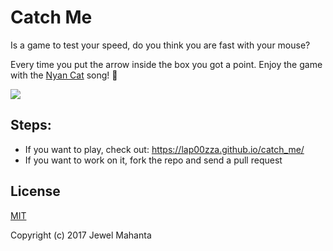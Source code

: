 # Catch Me
Is a game to test your speed, do you think you are fast with your mouse?

Every time you put the arrow inside the box you got a point.
Enjoy the game with the [Nyan Cat](http://www.nyan.cat/) song! :rainbow:

![](https://i.imgur.com/TGRP43S.gif)

## Steps:
* If you want to play, check out: https://lap00zza.github.io/catch_me/
* If you want to work on it, fork the repo and send a pull request


## License
[MIT](https://github.com/lap00zza/catch_me/blob/master/LICENSE)

Copyright (c) 2017 Jewel Mahanta